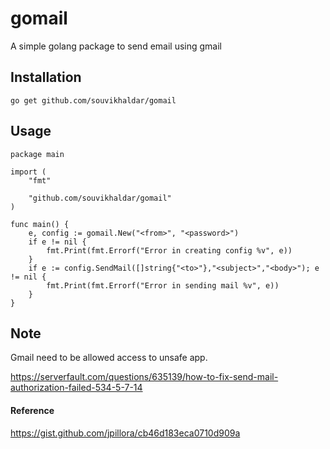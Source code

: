 # gomail
A simple golang package to send email using gmail 

## Installation 

`go get github.com/souvikhaldar/gomail`  

## Usage

```
package main

import (
	"fmt"

	"github.com/souvikhaldar/gomail"
)

func main() {
	e, config := gomail.New("<from>", "<password>")
	if e != nil {
		fmt.Print(fmt.Errorf("Error in creating config %v", e))
	}
	if e := config.SendMail([]string{"<to>"},"<subject>","<body>"); e != nil {
		fmt.Print(fmt.Errorf("Error in sending mail %v", e))
	}
}
```

## Note
Gmail need to be allowed access to unsafe app.

https://serverfault.com/questions/635139/how-to-fix-send-mail-authorization-failed-534-5-7-14

#### Reference
https://gist.github.com/jpillora/cb46d183eca0710d909a

